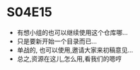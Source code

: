 # S04E15 

- 有想小组的也可以继续使用这个仓库哪...
- 只是要新开始一个目录而已...
- 单战的, 也可以使用,邀请大家来初稿意见...
- 总之,资源在这儿,怎么用,看我们的嗯哼
